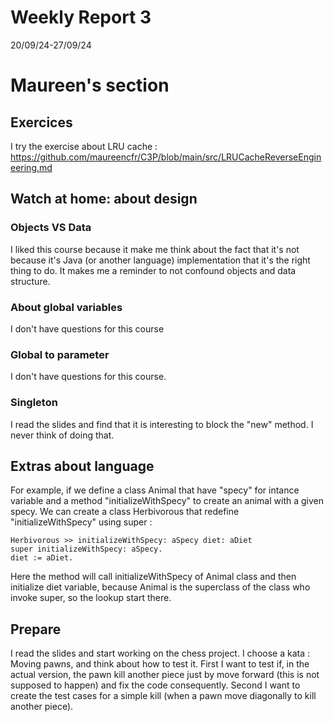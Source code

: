 # Weekly Report 3

20/09/24-27/09/24

# Maureen's section

## Exercices
I try the exercise about LRU cache : https://github.com/maureencfr/C3P/blob/main/src/LRUCacheReverseEngineering.md

## Watch at home: about design

### Objects VS Data

I liked this course because it make me think about the fact that it's not because it's Java (or another language) implementation that it's the right thing to do. It makes me a reminder to not confound objects and data structure.

### About global variables

I don't have questions for this course

### Global to parameter

I don't have questions for this course.

### Singleton
I read the slides and find that it is interesting to block the "new" method. I never think of doing that.


## Extras about language

For example, if we define a class Animal that have "specy" for intance variable and a method "initializeWithSpecy" to create an animal with a given specy. We can create a class Herbivorous that redefine "initializeWithSpecy" using super : 

    Herbivorous >> initializeWithSpecy: aSpecy diet: aDiet
    super initializeWithSpecy: aSpecy.    
    diet := aDiet.
    

Here the method will call initializeWithSpecy of Animal class and then initialize diet variable, because Animal is the superclass of the class who invoke super, so the lookup start there.

## Prepare

I read the slides and start working on the chess project. I choose a kata : Moving pawns, and think about how to test it. 
First I want to test if, in the actual version, the pawn kill another piece just by move forward (this is not supposed to happen) and fix the code consequently. Second I want to create the test cases for a simple kill (when a pawn move diagonally to kill another piece).


